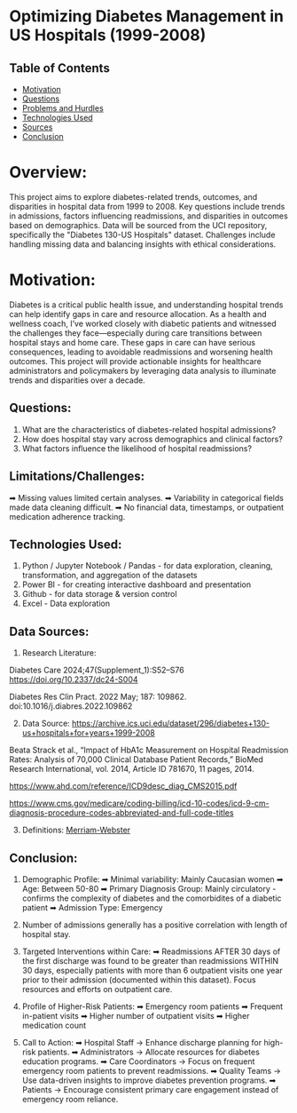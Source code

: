 # Optimizing Diabetes Management in US Hospitals (1999-2008)
## Table of Contents
* [Motivation](#motivation)
* [Questions](#questions)
* [Problems and Hurdles](#problems-and-hurdles)
* [Technologies Used](#technologies-used)
* [Sources](#sources)
* [Conclusion](#conclusion)


# Overview:
This project aims to explore diabetes-related trends, outcomes, and disparities in hospital data from 1999 to 2008. Key questions include trends in admissions, factors influencing readmissions, and disparities in outcomes based on demographics. Data will be sourced from the UCI repository, specifically the "Diabetes 130-US Hospitals" dataset. Challenges include handling missing data and balancing insights with ethical considerations.


# Motivation:
Diabetes is a critical public health issue, and understanding hospital trends can help identify gaps in care and resource allocation. As a health and wellness coach, I’ve worked closely with diabetic patients and witnessed the challenges they face—especially during care transitions between hospital stays and home care. These gaps in care can have serious consequences, leading to avoidable readmissions and worsening health outcomes. This project will provide actionable insights for healthcare administrators and policymakers by leveraging data analysis to illuminate trends and disparities over a decade.


## Questions:
1) What are the characteristics of diabetes-related hospital admissions?
2) How does hospital stay vary across demographics and clinical factors?
3) What factors influence the likelihood of hospital readmissions?


## Limitations/Challenges:
➡ Missing values limited certain analyses.
➡ Variability in categorical fields made data cleaning difficult.
➡ No financial data, timestamps, or outpatient medication adherence tracking.

## Technologies Used:
1) Python / Jupyter Notebook / Pandas - for data exploration, cleaning, transformation, and aggregation of the datasets
2) Power BI - for creating interactive dashboard and presentation
4) Github - for data storage & version control
5) Excel - Data exploration


## Data Sources:
1) Research Literature:
   
  Diabetes Care 2024;47(Supplement_1):S52–S76
	https://doi.org/10.2337/dc24-S004

  Diabetes Res Clin Pract. 2022 May; 187: 109862. doi:10.1016/j.diabres.2022.109862

2) Data Source:
  https://archive.ics.uci.edu/dataset/296/diabetes+130-us+hospitals+for+years+1999-2008
  
  Beata Strack et al., “Impact of  HbA1c Measurement on Hospital Readmission Rates: Analysis of 70,000 Clinical Database Patient Records,” BioMed Research International, vol.       2014, Article ID 781670, 11 pages, 2014.

  https://www.ahd.com/reference/ICD9desc_diag_CMS2015.pdf

  https://www.cms.gov/medicare/coding-billing/icd-10-codes/icd-9-cm-diagnosis-procedure-codes-abbreviated-and-full-code-titles

3) Definitions: [Merriam-Webster](https://www.merriam-webster.com/)


## Conclusion:
1) Demographic Profile:
   ➡ Minimal variability: Mainly Caucasian women
   ➡ Age: Between 50-80
   ➡ Primary Diagnosis Group: Mainly circulatory - confirms the complexity of diabetes and the comorbidites of a diabetic patient
   ➡ Admission Type: Emergency
   
3) Number of admissions generally has a positive correlation with length of hospital stay.

4) Targeted Interventions within Care:
   ➡ Readmissions AFTER 30 days of the first discharge was found to be greater than readmissions WITHIN 30 days, especially patients with more than 6 outpatient visits one year        prior to their admission (documented within this dataset). Focus resources and efforts on outpatient care.

5) Profile of Higher-Risk Patients:
   ➡ Emergency room patients
   ➡ Frequent in-patient visits
   ➡ Higher number of outpatient visits
   ➡ Higher medication count

7) Call to Action:
  ➡ Hospital Staff → Enhance discharge planning for high-risk patients.
  ➡ Administrators → Allocate resources for diabetes education programs.
  ➡ Care Coordinators → Focus on frequent emergency room patients to prevent readmissions.
  ➡ Quality Teams → Use data-driven insights to improve diabetes prevention programs.
  ➡ Patients → Encourage consistent primary care engagement instead of emergency room reliance.
